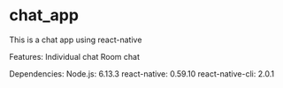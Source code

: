 # chat_app

This is a chat app using react-native

Features:
   Individual chat
   Room chat


Dependencies:
   Node.js: 6.13.3
   react-native: 0.59.10
   react-native-cli: 2.0.1
